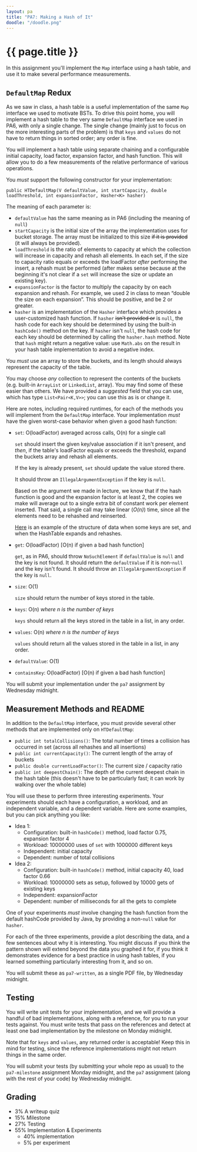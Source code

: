 ```yaml
---
layout: pa
title: "PA7: Making a Hash of It"
doodle: "/doodle.png"
---
```


<h1>{{ page.title }}</h1>

In this assignment you'll implement the `Map` interface using a hash table,
and use it to make several performance measurements.

## `DefaultMap` Redux

As we saw in class, a hash table is a useful implementation of the same `Map`
interface we used to motivate BSTs. To drive this point home, you will
implement a hash table to the very same `DefaultMap` interface we used in
PA6, with only a single change. The single change (mainly just to focus on
the more interesting parts of the problem) is that `keys` and `values` do not
have to return things in sorted order; any order is fine.

You will implement a hash table using separate chaining and a
configurable initial capacity, load factor, expansion factor, and hash
function. This will allow you to do a few measurements of the relative
performance of various operations.

You _must_ support the following constructor for your implementation:

```
public HTDefaultMap(V defaultValue, int startCapacity, double loadThreshold, int expansionFactor, Hasher<K> hasher)
```

The meaning of each parameter is:

- `defaultValue` has the same meaning as in PA6 (including the meaning of
  `null`)
- `startCapacity` is the initial size of the array the implementation uses for
  bucket storage. The array must be initialized to this size ~~if it is provided~~ (it will always be provided).
- `loadThreshold` is the ratio of elements to capacity at which the collection
  will increase in capacity and rehash all elements. In each set, if the size
  to capacity ratio equals or exceeds the loadFactor _after_ performing the
  insert, a rehash must be performed (after makes sense because at the
  beginning it's not clear if a `set` will increase the size or update an
  existing key).
- `expansionFactor` is the factor to multiply the capacity by on each expansion
  and rehash. For example, we used 2 in class to mean “double the size on each
  expansion”. This should be positive, and be 2 or greater.
- `hasher` is an implementation of the `Hasher` interface which provides a
  user-customized hash function. If `hasher` ~~isn't provided or~~ is `null`, the
  hash code for each key should be determined by using the built-in
  `hashCode()` method on the key. If `hasher` isn't `null`, the hash code for
  each key should be determined by calling the `hasher.hash` method. Note that
  `hash` might return a negative value: use `Math.abs` on the result in your
  hash table implementation to avoid a negative index.

You _must_ use an array to store the buckets, and its length should always
represent the capacity of the table.

You may choose _any_ collection to represent the contents of the buckets
(e.g. built-in `ArrayList` or `LinkedList`, array). You may find some of
these easier than others. We have provided a _suggested_ field that you can
use, which has type `List<Pair<K,V>>`; you can use this as is or change it.

Here are notes, including required runtimes, for each of the methods you will
implement from the `DefaultMap` interface. Your implementation _must_ have
the given worst-case behavior when given a good hash function:

- `set`: O(loadFactor) averaged across calls, O(n) for a single call

  `set` should insert the given key/value association if it isn't present, and
  _then_, if the table's loadFactor equals or exceeds the threshold, expand the buckets
  array and rehash all elements.

  If the key is already present, `set` should update the value stored there.

  It should throw an `IllegalArgumentException` if the key is `null`.

  Based on the argument we made in lecture, we know that if the hash function
  is good and the expansion factor is at least 2, the copies we make will
  average out to a single extra bit of constant work per element inserted. That
  said, a single call may take linear (_O(n)_) time, since all the elements
  need to be rehashed and reinserted.
  
  [Here](pa7.png) is an example of the structure of data when some keys are set, and when the HashTable expands and rehashes.

- `get`: O(loadFactor) [O(n) if given a bad hash function]

  `get`, as in PA6, should throw `NoSuchElement` if `defaultValue` is `null`
  and the key is not found. It should return the `defaultValue` if it is
  non-`null` and the key isn't found. It should throw an
  `IllegalArgumentException` if the key is `null`.

- `size`: O(1)

   `size` should return the number of keys stored in the table.

- `keys`: O(n) _where n is the number of keys_

  `keys` should return all the keys stored in the table in a list, in any
  order.

- `values`: O(n) _where n is the number of keys_

  `values` should return all the values stored in the table in a list, in any
  order.

- `defaultValue`: O(1)

- `containsKey`: O(loadFactor) [O(n) if given a bad hash function]

You will submit your implementation under the `pa7` assignment by Wednesday
midnight.

## Measurement Methods and README

In addition to the `DefaultMap` interface, you must provide several other
methods that are implemented only on `HTDefaultMap`:

- `public int totalCollisions()`: The total number of times a collision
has occurred in set (across all rehashes and all insertions)
- `public int currentCapacity()`: The current length of the array of buckets
- `public double currentLoadFactor()`: The current size / capacity ratio
- `public int deepestChain()`: The depth of the current deepest chain in the
hash table (this doesn't have to be particularly fast; it can work by walking
over the whole table)

You will use these to perform three interesting experiments. Your experiments
should each have a configuration, a workload, and an independent variable,
and a dependent variable. Here are some examples, but you can pick anything
you like:

- Idea 1:
    - Configuration: built-in `hashCode()` method, load factor 0.75, expansion factor 4
    - Workload: 10000000 uses of `set` with 1000000 different keys
    - Independent: initial capacity
    - Dependent: number of total collisions
- Idea 2:
    - Configuration: built-in `hashCode()` method, initial capacity 40, load factor 0.66
    - Workload: 10000000 sets as setup, followed by 10000 gets of existing keys
    - Independent: expansionFactor
    - Dependent: number of milliseconds for all the gets to complete

One of your experiments _must_ involve changing the hash function from the
default hashCode provided by Java, by providing a non-`null` value for
`hasher`.

For each of the three experiments, provide a plot describing the data, and a
few sentences about why it is interesting. You might discuss if you think the
pattern shown will extend beyond the data you graphed it for, if you think it
demonstrates evidence for a best practice in using hash tables, if you
learned something particularly interesting from it, and so on.

You will submit these as `pa7-written`, as a single PDF file, by Wednesday
midnight.

## Testing

You will write unit tests for your implementation, and we will provide a
handful of bad implementations, along with a reference, for you to run your
tests against. You must write tests that pass on the references and detect at
least one bad implementation by the milestone on Monday midnight.

Note that for `keys` and `values`, any returned order is acceptable! Keep
this in mind for testing, since the reference implementations might not
return things in the same order.

You will submit your tests (by submitting your whole repo as usual) to the
`pa7-milestone` assignment Monday midnight, and the `pa7` assignment (along
with the rest of your code) by Wednesday midnight.

## Grading

- 3% A writeup quiz
- 15% Milestone
- 27% Testing
- 55% Implementation & Experiments
  - 40% implementation
  - 5% per experiment

